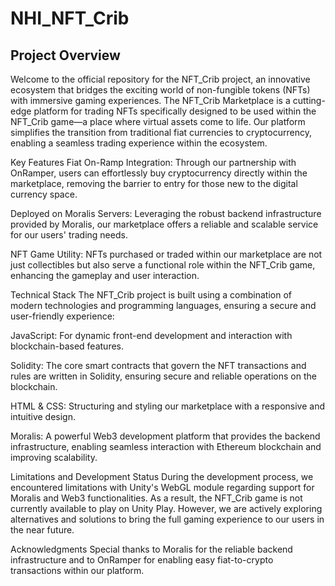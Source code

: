 # NHI_NFT_Crib

## Project Overview
Welcome to the official repository for the NFT_Crib project, an innovative ecosystem that bridges the exciting world of non-fungible tokens (NFTs) with immersive gaming experiences. The NFT_Crib Marketplace is a cutting-edge platform for trading NFTs specifically designed to be used within the NFT_Crib game—a place where virtual assets come to life. Our platform simplifies the transition from traditional fiat currencies to cryptocurrency, enabling a seamless trading experience within the ecosystem.

Key Features
Fiat On-Ramp Integration: Through our partnership with OnRamper, users can effortlessly buy cryptocurrency directly within the marketplace, removing the barrier to entry for those new to the digital currency space.

Deployed on Moralis Servers: Leveraging the robust backend infrastructure provided by Moralis, our marketplace offers a reliable and scalable service for our users' trading needs.

NFT Game Utility: NFTs purchased or traded within our marketplace are not just collectibles but also serve a functional role within the NFT_Crib game, enhancing the gameplay and user interaction.

Technical Stack
The NFT_Crib project is built using a combination of modern technologies and programming languages, ensuring a secure and user-friendly experience:

JavaScript: For dynamic front-end development and interaction with blockchain-based features.

Solidity: The core smart contracts that govern the NFT transactions and rules are written in Solidity, ensuring secure and reliable operations on the blockchain.

HTML & CSS: Structuring and styling our marketplace with a responsive and intuitive design.

Moralis: A powerful Web3 development platform that provides the backend infrastructure, enabling seamless interaction with Ethereum blockchain and improving scalability.

Limitations and Development Status
During the development process, we encountered limitations with Unity's WebGL module regarding support for Moralis and Web3 functionalities. As a result, the NFT_Crib game is not currently available to play on Unity Play. However, we are actively exploring alternatives and solutions to bring the full gaming experience to our users in the near future.

Acknowledgments
Special thanks to Moralis for the reliable backend infrastructure and to OnRamper for enabling easy fiat-to-crypto transactions within our platform.


